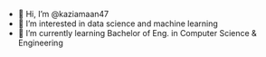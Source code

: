 - 👋 Hi, I’m @kaziamaan47
- 👀 I’m interested in data science and machine learning
- 🌱 I’m currently learning Bachelor of Eng. in Computer Science & Engineering

<!---
kaziamaan47/kaziamaan47 is a ✨ special ✨ repository because its `README.md` (this file) appears on your GitHub profile.
You can click the Preview link to take a look at your changes.
--->
